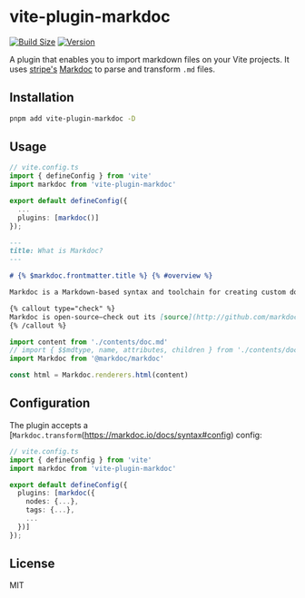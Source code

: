 # vite-plugin-markdoc

[![Build Size](https://img.shields.io/bundlephobia/minzip/vite-plugin-markdoc?label=bundle%20size&style=flat&colorA=000000&colorB=000000)](https://bundlephobia.com/result?p=vite-plugin-markdoc)
[![Version](https://img.shields.io/npm/v/vite-plugin-markdoc?style=flat&colorA=000000&colorB=000000)](https://www.npmjs.com/package/vite-plugin-markdoc)

A plugin that enables you to import markdown files on your Vite projects. It uses [stripe's](https://stripe.com/) [Markdoc](https://markdoc.io/) to parse and transform `.md` files.

## Installation

```bash
pnpm add vite-plugin-markdoc -D
```

## Usage

```ts
// vite.config.ts
import { defineConfig } from 'vite'
import markdoc from 'vite-plugin-markdoc'

export default defineConfig({
  ...
  plugins: [markdoc()]
});
```

```md
---
title: What is Markdoc?
---

# {% $markdoc.frontmatter.title %} {% #overview %}

Markdoc is a Markdown-based syntax and toolchain for creating custom documentation sites. Stripe created Markdoc to power [our public docs](http://stripe.com/docs).

{% callout type="check" %}
Markdoc is open-source—check out its [source](http://github.com/markdoc/markdoc) to see how it works.
{% /callout %}
```

```ts
import content from './contents/doc.md'
// import { $$mdtype, name, attributes, children } from './contents/doc.md'
import Markdoc from '@markdoc/markdoc'

const html = Markdoc.renderers.html(content)
```

## Configuration

The plugin accepts a [`Markdoc.transform`(https://markdoc.io/docs/syntax#config) config:

```ts
// vite.config.ts
import { defineConfig } from 'vite'
import markdoc from 'vite-plugin-markdoc'

export default defineConfig({
  plugins: [markdoc({
    nodes: {...},
    tags: {...},
    ...
  })]
});
```

## License

MIT
